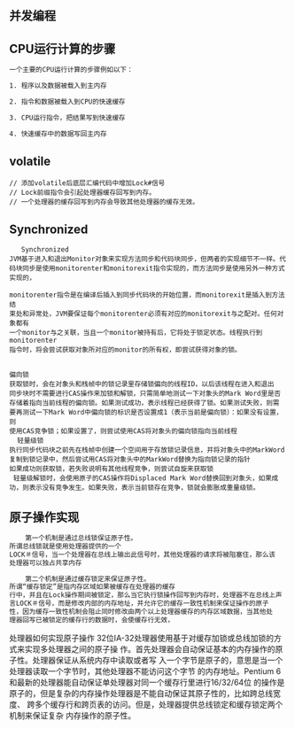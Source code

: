 ## 并发编程

## CPU运行计算的步骤

```xml
一个主要的CPU运行计算的步骤例如以下：

1. 程序以及数据被载入到主内存

2. 指令和数据被载入到CPU的快速缓存

3. CPU运行指令，把结果写到快速缓存

4. 快速缓存中的数据写回主内存
```



## volatile

```
// 添加volatile后底层汇编代码中增加Lock#信号
// Lock前缀指令会引起处理器缓存回写到内存。
// 一个处理器的缓存回写到内存会导致其他处理器的缓存无效。
```

## Synchronized

```
   Synchronized
JVM基于进入和退出Monitor对象来实现方法同步和代码块同步，但两者的实现细节不一样。代码块同步是使用monitorenter和monitorexit指令实现的，而方法同步是使用另外一种方式实现的，

monitorenter指令是在编译后插入到同步代码块的开始位置，而monitorexit是插入到方法结
束处和异常处，JVM要保证每个monitorenter必须有对应的monitorexit与之配对。任何对象都有
一个monitor与之关联，当且一个monitor被持有后，它将处于锁定状态。线程执行到monitorenter
指令时，将会尝试获取对象所对应的monitor的所有权，即尝试获得对象的锁。
 

偏向锁 
获取锁时，会在对象头和栈帧中的锁记录里存储锁偏向的线程ID，以后该线程在进入和退出
同步块时不需要进行CAS操作来加锁和解锁，只需简单地测试一下对象头的Mark Word里是否
存储着指向当前线程的偏向锁。如果测试成功，表示线程已经获得了锁。如果测试失败，则需
要再测试一下Mark Word中偏向锁的标识是否设置成1（表示当前是偏向锁）：如果没有设置，则
使用CAS竞争锁；如果设置了，则尝试使用CAS将对象头的偏向锁指向当前线程
  轻量级锁
执行同步代码块之前先在栈帧中创建一个空间用于存放锁记录信息，并将对象头中的MarkWord复制到锁记录中，然后尝试用CAS将对象头中的MarkWord替换为指向锁记录的指针
如果成功则获取锁，若失败说明有其他线程竞争，则尝试自旋来获取锁
 轻量级解锁时，会使用原子的CAS操作将Displaced Mark Word替换回到对象头，如果成
功，则表示没有竞争发生。如果失败，表示当前锁存在竞争，锁就会膨胀成重量级锁。
```

## 原子操作实现

```xml
    第一个机制是通过总线锁保证原子性。
所谓总线锁就是使用处理器提供的一个
LOCK＃信号，当一个处理器在总线上输出此信号时，其他处理器的请求将被阻塞住，那么该
处理器可以独占共享内存

    第二个机制是通过缓存锁定来保证原子性。
所谓“缓存锁定”是指内存区域如果被缓存在处理器的缓存
行中，并且在Lock操作期间被锁定，那么当它执行锁操作回写到内存时，处理器不在总线上声
言LOCK＃信号，而是修改内部的内存地址，并允许它的缓存一致性机制来保证操作的原子
性，因为缓存一致性机制会阻止同时修改由两个以上处理器缓存的内存区域数据，当其他处
理器回写已被锁定的缓存行的数据时，会使缓存行无效，
```



处理器如何实现原子操作
32位IA-32处理器使用基于对缓存加锁或总线加锁的方式来实现多处理器之间的原子操
作。首先处理器会自动保证基本的内存操作的原子性。处理器保证从系统内存中读取或者写
入一个字节是原子的，意思是当一个处理器读取一个字节时，其他处理器不能访问这个字节
的内存地址。Pentium 6和最新的处理器能自动保证单处理器对同一个缓存行里进行16/32/64位
的操作是原子的，但是复杂的内存操作处理器是不能自动保证其原子性的，比如跨总线宽度、
跨多个缓存行和跨页表的访问。但是，处理器提供总线锁定和缓存锁定两个机制来保证复杂
内存操作的原子性。